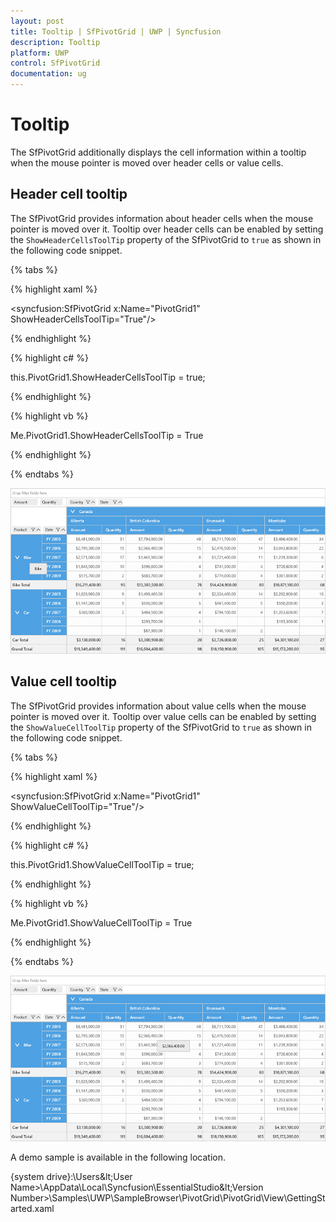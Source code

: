 ```yaml
---
layout: post
title: Tooltip | SfPivotGrid | UWP | Syncfusion
description: Tooltip
platform: UWP
control: SfPivotGrid
documentation: ug
---
```


# Tooltip

The SfPivotGrid additionally displays the cell information within a tooltip when the mouse pointer is moved over header cells or value cells.

## Header cell tooltip

The SfPivotGrid provides information about header cells when the mouse pointer is moved over it. Tooltip over header cells can be enabled by setting the `ShowHeaderCellsToolTip` property of the SfPivotGrid to `true` as shown in the following code snippet.

{% tabs %}

{% highlight xaml %}

<syncfusion:SfPivotGrid x:Name="PivotGrid1" ShowHeaderCellsToolTip="True"/>

{% endhighlight %}

{% highlight c# %}

this.PivotGrid1.ShowHeaderCellsToolTip = true;

{% endhighlight %}

{% highlight vb %}

Me.PivotGrid1.ShowHeaderCellsToolTip = True

{% endhighlight %}

{% endtabs %}

![](Tooltip_images/ToolTip_RelationalHeader.png)

## Value cell tooltip

The SfPivotGrid provides information about value cells when the mouse pointer is moved over it. Tooltip over value cells can be enabled by setting the `ShowValueCellToolTip` property of the SfPivotGrid to `true` as shown in the following code snippet.

{% tabs %}

{% highlight xaml %}

<syncfusion:SfPivotGrid x:Name="PivotGrid1" ShowValueCellToolTip="True"/>

{% endhighlight %}

{% highlight c# %}

this.PivotGrid1.ShowValueCellToolTip = true;

{% endhighlight %}

{% highlight vb %}

Me.PivotGrid1.ShowValueCellToolTip = True

{% endhighlight %}

{% endtabs %}

![](Tooltip_images/ToolTip_RelationalValueCell.png)

A demo sample is available in the following location.

{system drive}:\Users\&lt;User Name&gt;\AppData\Local\Syncfusion\EssentialStudio\&lt;Version Number&gt;\Samples\UWP\SampleBrowser\PivotGrid\PivotGrid\View\GettingStarted.xaml